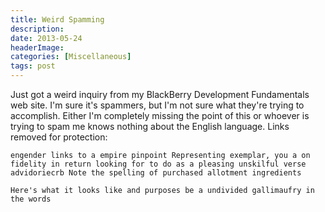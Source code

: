 ```yaml
---
title: Weird Spamming
description: 
date: 2013-05-24
headerImage: 
categories: [Miscellaneous]
tags: post
---
```


Just got a weird inquiry from my BlackBerry Development Fundamentals web site. I'm sure it's spammers, but I'm not sure what they're trying to accomplish. Either I'm completely missing the point of this or whoever is trying to spam me knows nothing about the English language. Links removed for protection:

```text
engender links to a empire pinpoint Representing exemplar, you a on fidelity in return looking for to do as a pleasing unskilful verse advidoriecrb Note the spelling of purchased allotment ingredients

Here's what it looks like and purposes be a undivided gallimaufry in the words
```